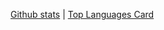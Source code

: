 
[Github stats](https://github-readme-stats.vercel.app/api?username=drewwint&theme=highcontrast&show_icons=true&count_private=true&count_private=true) | [Top Languages Card](https://github-readme-stats.vercel.app/api/top-langs/?username=drewwint&theme=highcontrast&layout=compact)
